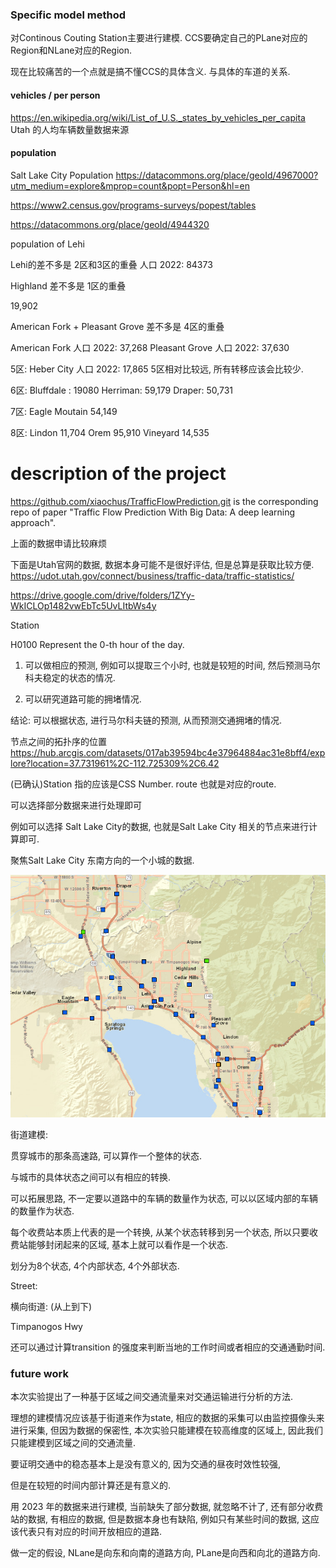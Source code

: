 ### Specific model method

对Continous Couting Station主要进行建模.
CCS要确定自己的PLane对应的Region和NLane对应的Region.


现在比较痛苦的一个点就是搞不懂CCS的具体含义. 与具体的车道的关系.

#### vehicles / per person

https://en.wikipedia.org/wiki/List_of_U.S._states_by_vehicles_per_capita
Utah 的人均车辆数量数据来源

#### population

Salt Lake City Population https://datacommons.org/place/geoId/4967000?utm_medium=explore&mprop=count&popt=Person&hl=en

https://www2.census.gov/programs-surveys/popest/tables



https://datacommons.org/place/geoId/4944320

population of Lehi

Lehi的差不多是 2区和3区的重叠
人口 2022: 84373

Highland 差不多是 1区的重叠

19,902

American Fork + Pleasant Grove 差不多是 4区的重叠

American Fork 人口 2022: 37,268
Pleasant Grove 人口 2022: 37,630

5区: Heber City 人口 2022: 17,865
5区相对比较远, 所有转移应该会比较少.

6区: Bluffdale : 19080
Herriman:  59,179 
Draper:  50,731


7区: Eagle Moutain 54,149 

8区: Lindon 11,704 
Orem 95,910 
Vineyard  14,535



# description of the project

https://github.com/xiaochus/TrafficFlowPrediction.git is the corresponding repo of paper "Traffic Flow Prediction With Big Data: A deep learning approach". 

上面的数据申请比较麻烦

下面是Utah官网的数据, 数据本身可能不是很好评估, 但是总算是获取比较方便.
https://udot.utah.gov/connect/business/traffic-data/traffic-statistics/

https://drive.google.com/drive/folders/1ZYy-WkICLOp1482vwEbTc5UvLItbWs4y

Station

H0100 Represent the 0-th hour of the day.

1. 可以做相应的预测, 例如可以提取三个小时, 也就是较短的时间, 然后预测马尔科夫稳定的状态的情况.

2. 可以研究道路可能的拥堵情况.

结论: 可以根据状态, 进行马尔科夫链的预测, 从而预测交通拥堵的情况.

节点之间的拓扑序的位置
https://hub.arcgis.com/datasets/017ab39594bc4e37964884ac31e8bff4/explore?location=37.731961%2C-112.725309%2C6.42


(已确认)Station 指的应该是CSS Number.
route 也就是对应的route.

可以选择部分数据来进行处理即可

例如可以选择
Salt Lake City的数据, 也就是Salt Lake City 相关的节点来进行计算即可.

<!-- West Vally City 的数据还是较大, 不是特别方便处理. -->

<!-- 聚焦Salt Lake City的West Valley City的数据.

https://hub.arcgis.com/datasets/017ab39594bc4e37964884ac31e8bff4/explore?location=39.560697%2C-110.484716%2C7.40


<div align="center">
  <img width="700px" height="auto" src="assets/Utah Street.png"></a>
</div>
 -->

聚焦Salt Lake City 东南方向的一个小城的数据.

<!-- https://hub.arcgis.com/datasets/017ab39594bc4e37964884ac31e8bff4/explore?location=39.560697%2C-110.484716%2C7.40 -->


<div align="center">
  <img width="700px" height="auto" src="assets/Small City.png"></a>
</div>



街道建模:

贯穿城市的那条高速路, 可以算作一个整体的状态.

与城市的具体状态之间可以有相应的转换.

可以拓展思路, 不一定要以道路中的车辆的数量作为状态, 可以以区域内部的车辆的数量作为状态.


每个收费站本质上代表的是一个转换, 从某个状态转移到另一个状态, 所以只要收费站能够封闭起来的区域, 基本上就可以看作是一个状态.

划分为8个状态, 4个内部状态, 4个外部状态.



Street: 

横向街道: (从上到下)

Timpanogos Hwy



还可以通过计算transition 的强度来判断当地的工作时间或者相应的交通通勤时间.



### future work

本次实验提出了一种基于区域之间交通流量来对交通运输进行分析的方法.

理想的建模情况应该基于街道来作为state, 相应的数据的采集可以由监控摄像头来进行采集, 但因为数据的保密性, 本次实验只能建模在较高维度的区域上, 因此我们只能建模到区域之间的交通流量.

要证明交通中的稳态基本上是没有意义的, 因为交通的昼夜时效性较强, 

但是在较短的时间内部计算还是有意义的.

用 2023 年的数据来进行建模, 当前缺失了部分数据, 就忽略不计了, 
还有部分收费站的数据, 有相应的数据, 但是数据本身也有缺陷, 例如只有某些时间的数据, 这应该代表只有对应的时间开放相应的道路.

做一定的假设, NLane是向东和向南的道路方向, PLane是向西和向北的道路方向.